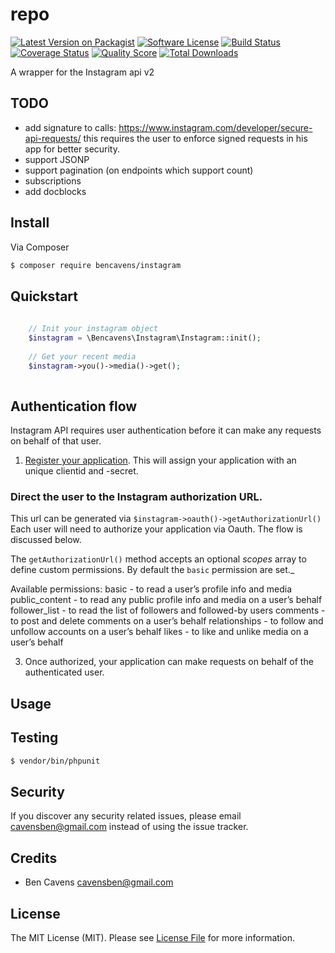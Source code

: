 # repo

[![Latest Version on Packagist][ico-version]][link-packagist]
[![Software License][ico-license]](LICENSE.md)
[![Build Status][ico-travis]][link-travis]
[![Coverage Status][ico-scrutinizer]][link-scrutinizer]
[![Quality Score][ico-code-quality]][link-code-quality]
[![Total Downloads][ico-downloads]][link-downloads]

A wrapper for the Instagram api v2

## TODO
- add signature to calls: https://www.instagram.com/developer/secure-api-requests/ this requires the user to enforce signed requests in his app for better security.
- support JSONP
- support pagination (on endpoints which support count)
- subscriptions
- add docblocks

## Install

Via Composer

``` bash
$ composer require bencavens/instagram
```

## Quickstart


``` php
    
    // Init your instagram object
    $instagram = \Bencavens\Instagram\Instagram::init();
    
    // Get your recent media
    $instagram->you()->media()->get();
    
```

## Authentication flow
Instagram API requires user authentication before it can make any requests on behalf of that user.

1. [Register your application](https://www.instagram.com/developer/clients/manage/). This will assign your application with an unique clientid and -secret.

### Direct the user  to the Instagram authorization URL. 
This url can be generated via `$instagram->oauth()->getAuthorizationUrl()`
Each user will need to authorize your application via Oauth. The flow is discussed below.

The `getAuthorizationUrl()` method accepts an optional _scopes_ array to define custom permissions. By default the `basic` permission are set._ 

Available permissions:
basic - to read a user’s profile info and media
public_content - to read any public profile info and media on a user’s behalf
follower_list - to read the list of followers and followed-by users
comments - to post and delete comments on a user’s behalf
relationships - to follow and unfollow accounts on a user’s behalf
likes - to like and unlike media on a user’s behalf

3. Once authorized, your application can make requests on behalf of the authenticated user.

## Usage



## Testing

``` bash
$ vendor/bin/phpunit
```

## Security

If you discover any security related issues, please email cavensben@gmail.com instead of using the issue tracker.

## Credits

- Ben Cavens <cavensben@gmail.com>

## License

The MIT License (MIT). Please see [License File](LICENSE.md) for more information.

[ico-version]: https://img.shields.io/packagist/v/bencavens/instagram.svg?style=flat-square
[ico-license]: https://img.shields.io/badge/license-MIT-brightgreen.svg?style=flat-square
[ico-travis]: https://img.shields.io/travis/bencavens/instagram/master.svg?style=flat-square
[ico-scrutinizer]: https://img.shields.io/scrutinizer/coverage/g/bencavens/instagram.svg?style=flat-square
[ico-code-quality]: https://img.shields.io/scrutinizer/g/bencavens/instagram.svg?style=flat-square
[ico-downloads]: https://img.shields.io/packagist/dt/bencavens/instagram.svg?style=flat-square

[link-packagist]: https://packagist.org/packages/bencavens/instagram
[link-travis]: https://travis-ci.org/bencavens/instagram
[link-scrutinizer]: https://scrutinizer-ci.com/g/bencavens/instagram/code-structure
[link-code-quality]: https://scrutinizer-ci.com/g/bencavens/instagram
[link-downloads]: https://packagist.org/packages/bencavens/instagram
[link-author]: https://github.com/bencavens